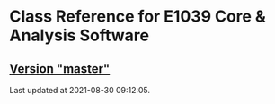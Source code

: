 # Class Reference for E1039 Core & Analysis Software
## [Version "master"](master/)
Last updated at 2021-08-30 09:12:05.
